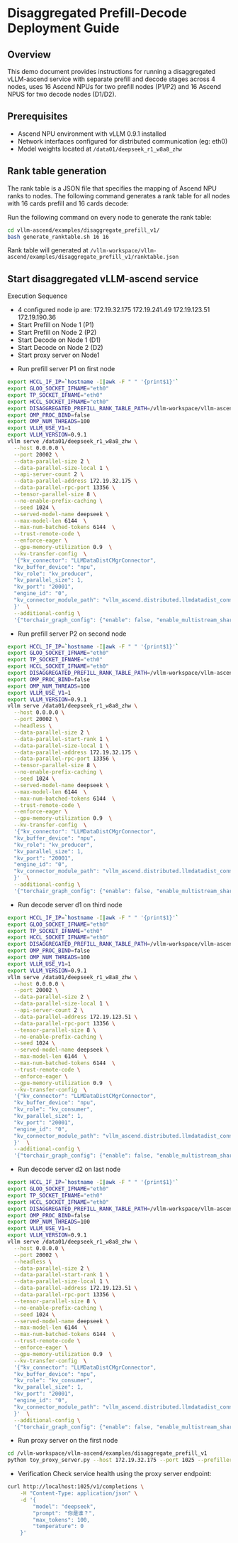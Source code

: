 # Disaggregated Prefill-Decode Deployment Guide

## Overview
This demo document provides instructions for running a disaggregated vLLM-ascend service with separate prefill and decode stages across 4 nodes, uses 16 Ascend NPUs for two prefill nodes (P1/P2) and 16 Ascend NPUS for two decode nodes (D1/D2).

## Prerequisites
- Ascend NPU environment with vLLM 0.9.1 installed
- Network interfaces configured for distributed communication (eg: eth0)
- Model weights located at `/data01/deepseek_r1_w8a8_zhw`

## Rank table generation
The rank table is a JSON file that specifies the mapping of Ascend NPU ranks to nodes. The following command generates a rank table for all nodes with 16 cards prefill and 16 cards decode:

Run the following command on every node to generate the rank table:
```bash
cd vllm-ascend/examples/disaggregate_prefill_v1/
bash generate_ranktable.sh 16 16
```
Rank table will generated at `/vllm-workspace/vllm-ascend/examples/disaggregate_prefill_v1/ranktable.json`

## Start disaggregated vLLM-ascend service 
Execution Sequence
- 4 configured node ip are: 172.19.32.175 172.19.241.49 172.19.123.51 172.19.190.36
- Start Prefill on Node 1 (P1)
- Start Prefill on Node 2 (P2)
- Start Decode on Node 1 (D1)
- Start Decode on Node 2 (D2)
- Start proxy server on Node1

* Run prefill server P1 on first node
```bash
export HCCL_IF_IP=`hostname -I|awk -F " " '{print$1}'`
export GLOO_SOCKET_IFNAME="eth0"
export TP_SOCKET_IFNAME="eth0"
export HCCL_SOCKET_IFNAME="eth0"
export DISAGGREGATED_PREFILL_RANK_TABLE_PATH=/vllm-workspace/vllm-ascend/examples/disaggregate_prefill_v1/ranktable.json
export OMP_PROC_BIND=false
export OMP_NUM_THREADS=100
export VLLM_USE_V1=1
export VLLM_VERSION=0.9.1
vllm serve /data01/deepseek_r1_w8a8_zhw \
  --host 0.0.0.0 \
  --port 20002 \
  --data-parallel-size 2 \
  --data-parallel-size-local 1 \
  --api-server-count 2 \
  --data-parallel-address 172.19.32.175 \
  --data-parallel-rpc-port 13356 \
  --tensor-parallel-size 8 \
  --no-enable-prefix-caching \
  --seed 1024 \
  --served-model-name deepseek \
  --max-model-len 6144  \
  --max-num-batched-tokens 6144  \
  --trust-remote-code \
  --enforce-eager \
  --gpu-memory-utilization 0.9  \
  --kv-transfer-config  \
  '{"kv_connector": "LLMDataDistCMgrConnector",
  "kv_buffer_device": "npu",
  "kv_role": "kv_producer",
  "kv_parallel_size": 1,
  "kv_port": "20001",
  "engine_id": "0",
  "kv_connector_module_path": "vllm_ascend.distributed.llmdatadist_connector_v1_a3"
  }'  \
  --additional-config \
  '{"torchair_graph_config": {"enable": false, "enable_multistream_shared_expert": false}, "expert_tensor_parallel_size": 1}'
```

* Run prefill server P2 on second node
```bash
export HCCL_IF_IP=`hostname -I|awk -F " " '{print$1}'`
export GLOO_SOCKET_IFNAME="eth0"
export TP_SOCKET_IFNAME="eth0"
export HCCL_SOCKET_IFNAME="eth0"
export DISAGGREGATED_PREFILL_RANK_TABLE_PATH=/vllm-workspace/vllm-ascend/examples/disaggregate_prefill_v1/ranktable.json
export OMP_PROC_BIND=false
export OMP_NUM_THREADS=100
export VLLM_USE_V1=1
export VLLM_VERSION=0.9.1
vllm serve /data01/deepseek_r1_w8a8_zhw \
  --host 0.0.0.0 \
  --port 20002 \
  --headless \
  --data-parallel-size 2 \
  --data-parallel-start-rank 1 \
  --data-parallel-size-local 1 \
  --data-parallel-address 172.19.32.175 \
  --data-parallel-rpc-port 13356 \
  --tensor-parallel-size 8 \
  --no-enable-prefix-caching \
  --seed 1024 \
  --served-model-name deepseek \
  --max-model-len 6144  \
  --max-num-batched-tokens 6144  \
  --trust-remote-code \
  --enforce-eager \
  --gpu-memory-utilization 0.9  \
  --kv-transfer-config  \
  '{"kv_connector": "LLMDataDistCMgrConnector",
  "kv_buffer_device": "npu",
  "kv_role": "kv_producer",
  "kv_parallel_size": 1,
  "kv_port": "20001",
  "engine_id": "0",
  "kv_connector_module_path": "vllm_ascend.distributed.llmdatadist_connector_v1_a3"
  }'  \
  --additional-config \
  '{"torchair_graph_config": {"enable": false, "enable_multistream_shared_expert": false}, "expert_tensor_parallel_size": 1}' 
```

* Run decode server d1 on third node
```bash
export HCCL_IF_IP=`hostname -I|awk -F " " '{print$1}'`
export GLOO_SOCKET_IFNAME="eth0"
export TP_SOCKET_IFNAME="eth0"
export HCCL_SOCKET_IFNAME="eth0"
export DISAGGREGATED_PREFILL_RANK_TABLE_PATH=/vllm-workspace/vllm-ascend/examples/disaggregate_prefill_v1/ranktable.json
export OMP_PROC_BIND=false
export OMP_NUM_THREADS=100
export VLLM_USE_V1=1
export VLLM_VERSION=0.9.1
vllm serve /data01/deepseek_r1_w8a8_zhw \
  --host 0.0.0.0 \
  --port 20002 \
  --data-parallel-size 2 \
  --data-parallel-size-local 1 \
  --api-server-count 2 \
  --data-parallel-address 172.19.123.51 \
  --data-parallel-rpc-port 13356 \
  --tensor-parallel-size 8 \
  --no-enable-prefix-caching \
  --seed 1024 \
  --served-model-name deepseek \
  --max-model-len 6144  \
  --max-num-batched-tokens 6144  \
  --trust-remote-code \
  --enforce-eager \
  --gpu-memory-utilization 0.9  \
  --kv-transfer-config  \
  '{"kv_connector": "LLMDataDistCMgrConnector",
  "kv_buffer_device": "npu",
  "kv_role": "kv_consumer",
  "kv_parallel_size": 1,
  "kv_port": "20001",
  "engine_id": "0",
  "kv_connector_module_path": "vllm_ascend.distributed.llmdatadist_connector_v1_a3"
  }'  \
  --additional-config \
  '{"torchair_graph_config": {"enable": false, "enable_multistream_shared_expert": false}, "expert_tensor_parallel_size": 1}'
```

* Run decode server d2 on last node
```bash
export HCCL_IF_IP=`hostname -I|awk -F " " '{print$1}'`
export GLOO_SOCKET_IFNAME="eth0"
export TP_SOCKET_IFNAME="eth0"
export HCCL_SOCKET_IFNAME="eth0"
export DISAGGREGATED_PREFILL_RANK_TABLE_PATH=/vllm-workspace/vllm-ascend/examples/disaggregate_prefill_v1/ranktable.json
export OMP_PROC_BIND=false
export OMP_NUM_THREADS=100
export VLLM_USE_V1=1
export VLLM_VERSION=0.9.1
vllm serve /data01/deepseek_r1_w8a8_zhw \
  --host 0.0.0.0 \
  --port 20002 \
  --headless \
  --data-parallel-size 2 \
  --data-parallel-start-rank 1 \
  --data-parallel-size-local 1 \
  --data-parallel-address 172.19.123.51 \
  --data-parallel-rpc-port 13356 \
  --tensor-parallel-size 8 \
  --no-enable-prefix-caching \
  --seed 1024 \
  --served-model-name deepseek \
  --max-model-len 6144  \
  --max-num-batched-tokens 6144  \
  --trust-remote-code \
  --enforce-eager \
  --gpu-memory-utilization 0.9  \
  --kv-transfer-config  \
  '{"kv_connector": "LLMDataDistCMgrConnector",
  "kv_buffer_device": "npu",
  "kv_role": "kv_consumer",
  "kv_parallel_size": 1,
  "kv_port": "20001",
  "engine_id": "0",
  "kv_connector_module_path": "vllm_ascend.distributed.llmdatadist_connector_v1_a3"
  }'  \
  --additional-config \
  '{"torchair_graph_config": {"enable": false, "enable_multistream_shared_expert": false}, "expert_tensor_parallel_size": 1}' 
```

* Run proxy server on the first node
```bash
cd /vllm-workspace/vllm-ascend/examples/disaggregate_prefill_v1
python toy_proxy_server.py --host 172.19.32.175 --port 1025 --prefiller-hosts 172.19.241.49 --prefiller-port 20002 --decoder-hosts 172.19.123.51 --decoder-ports 20002
```

* Verification
Check service health using the proxy server endpoint:
```bash
curl http://localhost:1025/v1/completions \
    -H "Content-Type: application/json" \
    -d '{
        "model": "deepseek",
        "prompt": "你是谁？",
        "max_tokens": 100,
        "temperature": 0
    }'
```
